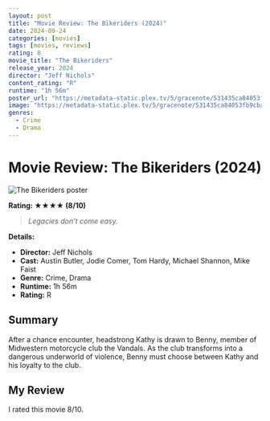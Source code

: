 ```yaml
---
layout: post
title: "Movie Review: The Bikeriders (2024)"
date: 2024-09-24
categories: [movies]
tags: [movies, reviews]
rating: 8
movie_title: "The Bikeriders"
release_year: 2024
director: "Jeff Nichols"
content_rating: "R"
runtime: "1h 56m"
poster_url: "https://metadata-static.plex.tv/5/gracenote/531435ca84053fb9cba65af244bf1327.jpg"
image: "https://metadata-static.plex.tv/5/gracenote/531435ca84053fb9cba65af244bf1327.jpg"
genres: 
  - Crime
  - Drama
---
```


# Movie Review: The Bikeriders (2024)


<div class="movie-poster">
  <img src="https://metadata-static.plex.tv/5/gracenote/531435ca84053fb9cba65af244bf1327.jpg" alt="The Bikeriders poster" />
</div>


**Rating: ★★★★ (8/10)**


> *Legacies don't come easy.*


**Details:**
- **Director:** Jeff Nichols
- **Cast:** Austin Butler, Jodie Comer, Tom Hardy, Michael Shannon, Mike Faist
- **Genre:** Crime, Drama
- **Runtime:** 1h 56m
- **Rating:** R

## Summary

After a chance encounter, headstrong Kathy is drawn to Benny, member of Midwestern motorcycle club the Vandals. As the club transforms into a dangerous underworld of violence, Benny must choose between Kathy and his loyalty to the club.

## My Review

I rated this movie 8/10.


